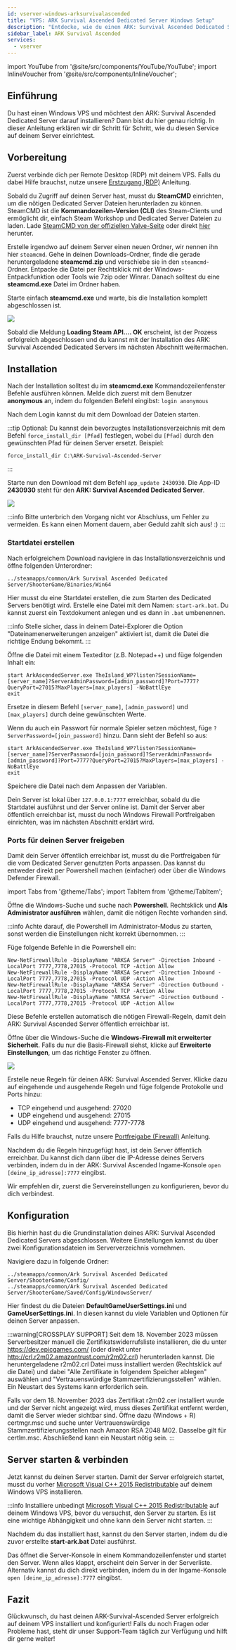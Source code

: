```yaml
---
id: vserver-windows-arksurvivalascended
title: "VPS: ARK Survival Ascended Dedicated Server Windows Setup"
description: "Entdecke, wie du einen ARK: Survival Ascended Dedicated Server auf einem Windows VPS für flüssiges Gameplay und volle Serverkontrolle einrichtest → Jetzt mehr erfahren"
sidebar_label: ARK Survival Ascended
services:
  - vserver
---
```


import YouTube from '@site/src/components/YouTube/YouTube';
import InlineVoucher from '@site/src/components/InlineVoucher';

## Einführung
Du hast einen Windows VPS und möchtest den ARK: Survival Ascended Dedicated Server darauf installieren? Dann bist du hier genau richtig. In dieser Anleitung erklären wir dir Schritt für Schritt, wie du diesen Service auf deinem Server einrichtest.
<YouTube videoId="NvaXYjLSCn8" imageSrc="https://screensaver01.zap-hosting.com/index.php/s/Sa76nDiSmQKx7x2/preview" title="ARK: Survival Ascended Dedicated Server Setup auf Windows VPS" description="Du verstehst besser, wenn du Dinge in Aktion siehst? Kein Problem! Schau dir unser Video an, das alles für dich erklärt. Egal ob du es eilig hast oder einfach lieber auf unterhaltsame Weise lernst!"/>
<InlineVoucher />

## Vorbereitung

Zuerst verbinde dich per Remote Desktop (RDP) mit deinem VPS. Falls du dabei Hilfe brauchst, nutze unsere [Erstzugang (RDP)](vserver-windows-userdp.md) Anleitung.

Sobald du Zugriff auf deinen Server hast, musst du **SteamCMD** einrichten, um die nötigen Dedicated Server Dateien herunterladen zu können. SteamCMD ist die **Kommandozeilen-Version (CLI)** des Steam-Clients und ermöglicht dir, einfach Steam Workshop und Dedicated Server Dateien zu laden. Lade [SteamCMD von der offiziellen Valve-Seite](https://developer.valvesoftware.com/wiki/SteamCMD) oder direkt [hier](https://steamcdn-a.akamaihd.net/client/installer/steamcmd.zip) herunter.

Erstelle irgendwo auf deinem Server einen neuen Ordner, wir nennen ihn hier `steamcmd`. Gehe in deinen Downloads-Ordner, finde die gerade heruntergeladene **steamcmd.zip** und verschiebe sie in den `steamcmd`-Ordner. Entpacke die Datei per Rechtsklick mit der Windows-Entpackfunktion oder Tools wie 7zip oder Winrar. Danach solltest du eine **steamcmd.exe** Datei im Ordner haben.

Starte einfach **steamcmd.exe** und warte, bis die Installation komplett abgeschlossen ist.

![](https://github.com/zaphosting/docs/assets/42719082/ffb8e8a1-26e3-4d16-9baf-938e17ec1613)

Sobald die Meldung **Loading Steam API.... OK** erscheint, ist der Prozess erfolgreich abgeschlossen und du kannst mit der Installation des ARK: Survival Ascended Dedicated Servers im nächsten Abschnitt weitermachen.

## Installation

Nach der Installation solltest du im **steamcmd.exe** Kommandozeilenfenster Befehle ausführen können. Melde dich zuerst mit dem Benutzer **anonymous** an, indem du folgenden Befehl eingibst: `login anonymous`

Nach dem Login kannst du mit dem Download der Dateien starten.

:::tip
Optional: Du kannst dein bevorzugtes Installationsverzeichnis mit dem Befehl `force_install_dir [Pfad]` festlegen, wobei du `[Pfad]` durch den gewünschten Pfad für deinen Server ersetzt. Beispiel:
```
force_install_dir C:\ARK-Survival-Ascended-Server
```
:::

Starte nun den Download mit dem Befehl `app_update 2430930`. Die App-ID **2430930** steht für den **ARK: Survival Ascended Dedicated Server**.

![](https://github.com/zaphosting/docs/assets/42719082/98d7c643-04be-488b-8831-86606363f98c)

:::info
Bitte unterbrich den Vorgang nicht vor Abschluss, um Fehler zu vermeiden. Es kann einen Moment dauern, aber Geduld zahlt sich aus! :)
:::

### Startdatei erstellen

Nach erfolgreichem Download navigiere in das Installationsverzeichnis und öffne folgenden Unterordner:
```
../steamapps/common/Ark Survival Ascended Dedicated Server/ShooterGame/Binaries/Win64
```

Hier musst du eine Startdatei erstellen, die zum Starten des Dedicated Servers benötigt wird. Erstelle eine Datei mit dem Namen: `start-ark.bat`. Du kannst zuerst ein Textdokument anlegen und es dann in `.bat` umbenennen.

:::info
Stelle sicher, dass in deinem Datei-Explorer die Option "Dateinamenerweiterungen anzeigen" aktiviert ist, damit die Datei die richtige Endung bekommt.
:::

Öffne die Datei mit einem Texteditor (z.B. Notepad++) und füge folgenden Inhalt ein:
```
start ArkAscendedServer.exe TheIsland_WP?listen?SessionName=[server_name]?ServerAdminPassword=[admin_password]?Port=7777?QueryPort=27015?MaxPlayers=[max_players] -NoBattlEye
exit
```

Ersetze in diesem Befehl `[server_name]`, `[admin_password]` und `[max_players]` durch deine gewünschten Werte.

Wenn du auch ein Passwort für normale Spieler setzen möchtest, füge `?ServerPassword=[join_password]` hinzu. Dann sieht der Befehl so aus:
```
start ArkAscendedServer.exe TheIsland_WP?listen?SessionName=[server_name]?ServerPassword=[join_password]?ServerAdminPassword=[admin_password]?Port=7777?QueryPort=27015?MaxPlayers=[max_players] -NoBattlEye
exit
```

Speichere die Datei nach dem Anpassen der Variablen.

Dein Server ist lokal über `127.0.0.1:7777` erreichbar, sobald du die Startdatei ausführst und der Server online ist. Damit der Server aber öffentlich erreichbar ist, musst du noch Windows Firewall Portfreigaben einrichten, was im nächsten Abschnitt erklärt wird.

### Ports für deinen Server freigeben

Damit dein Server öffentlich erreichbar ist, musst du die Portfreigaben für die vom Dedicated Server genutzten Ports anpassen. Das kannst du entweder direkt per Powershell machen (einfacher) oder über die Windows Defender Firewall.

import Tabs from '@theme/Tabs';
import TabItem from '@theme/TabItem';

<Tabs>
<TabItem value="powershell" label="Per Powershell" default>

Öffne die Windows-Suche und suche nach **Powershell**. Rechtsklick und **Als Administrator ausführen** wählen, damit die nötigen Rechte vorhanden sind.

:::info
Achte darauf, die Powershell im Administrator-Modus zu starten, sonst werden die Einstellungen nicht korrekt übernommen.
:::

Füge folgende Befehle in die Powershell ein:
```
New-NetFirewallRule -DisplayName "ARKSA Server" -Direction Inbound -LocalPort 7777,7778,27015 -Protocol TCP -Action Allow
New-NetFirewallRule -DisplayName "ARKSA Server" -Direction Inbound -LocalPort 7777,7778,27015 -Protocol UDP -Action Allow
New-NetFirewallRule -DisplayName "ARKSA Server" -Direction Outbound -LocalPort 7777,7778,27015 -Protocol TCP -Action Allow
New-NetFirewallRule -DisplayName "ARKSA Server" -Direction Outbound -LocalPort 7777,7778,27015 -Protocol UDP -Action Allow
```

Diese Befehle erstellen automatisch die nötigen Firewall-Regeln, damit dein ARK: Survival Ascended Server öffentlich erreichbar ist.

</TabItem>

<TabItem value="windefender" label="Per Windows Defender">

Öffne über die Windows-Suche die **Windows-Firewall mit erweiterter Sicherheit**. Falls du nur die Basis-Firewall siehst, klicke auf **Erweiterte Einstellungen**, um das richtige Fenster zu öffnen.

![](https://github.com/zaphosting/docs/assets/42719082/5fb9f943-7e51-4d8f-9df4-2f5ff60857d3)

Erstelle neue Regeln für deinen ARK: Survival Ascended Server. Klicke dazu auf eingehende und ausgehende Regeln und füge folgende Protokolle und Ports hinzu:
- TCP eingehend und ausgehend: 27020
- UDP eingehend und ausgehend: 27015
- UDP eingehend und ausgehend: 7777-7778

Falls du Hilfe brauchst, nutze unsere [Portfreigabe (Firewall)](vserver-windows-port.md) Anleitung.

</TabItem>
</Tabs>

Nachdem du die Regeln hinzugefügt hast, ist dein Server öffentlich erreichbar. Du kannst dich dann über die IP-Adresse deines Servers verbinden, indem du in der ARK: Survival Ascended Ingame-Konsole `open [deine_ip_adresse]:7777` eingibst.

Wir empfehlen dir, zuerst die Servereinstellungen zu konfigurieren, bevor du dich verbindest.

## Konfiguration

Bis hierhin hast du die Grundinstallation deines ARK: Survival Ascended Dedicated Servers abgeschlossen. Weitere Einstellungen kannst du über zwei Konfigurationsdateien im Serververzeichnis vornehmen.

Navigiere dazu in folgende Ordner:
```
../steamapps/common/Ark Survival Ascended Dedicated Server/ShooterGame/Config/
../steamapps/common/Ark Survival Ascended Dedicated Server/ShooterGame/Saved/Config/WindowsServer/
```

Hier findest du die Dateien **DefaultGameUserSettings.ini** und **GameUserSettings.ini**. In diesen kannst du viele Variablen und Optionen für deinen Server anpassen.

:::warning[CROSSPLAY SUPPORT]
Seit dem 18. November 2023 müssen Serverbesitzer manuell die Zertifikatswiderrufsliste installieren, die du unter https://dev.epicgames.com/ (oder direkt unter http://crl.r2m02.amazontrust.com/r2m02.crl) herunterladen kannst. Die heruntergeladene r2m02.crl Datei muss installiert werden (Rechtsklick auf die Datei) und dabei "Alle Zertifikate in folgendem Speicher ablegen" auswählen und "Vertrauenswürdige Stammzertifizierungsstellen" wählen. Ein Neustart des Systems kann erforderlich sein.

Falls vor dem 18. November 2023 das Zertifikat r2m02.cer installiert wurde und der Server nicht angezeigt wird, muss dieses Zertifikat entfernt werden, damit die Server wieder sichtbar sind. Öffne dazu (Windows + R) certmgr.msc und suche unter Vertrauenswürdige Stammzertifizierungsstellen nach Amazon RSA 2048 M02. Dasselbe gilt für certlm.msc. Abschließend kann ein Neustart nötig sein.
:::





## Server starten & verbinden

Jetzt kannst du deinen Server starten. Damit der Server erfolgreich startet, musst du vorher [Microsoft Visual C++ 2015 Redistributable](https://learn.microsoft.com/en-us/cpp/windows/latest-supported-vc-redist?view=msvc-170#visual-studio-2015-2017-2019-and-2022) auf deinem Windows VPS installieren.

:::info
Installiere unbedingt [Microsoft Visual C++ 2015 Redistributable](https://learn.microsoft.com/en-us/cpp/windows/latest-supported-vc-redist?view=msvc-170#visual-studio-2015-2017-2019-and-2022) auf deinem Windows VPS, bevor du versuchst, den Server zu starten. Es ist eine wichtige Abhängigkeit und ohne kann dein Server nicht starten.
:::

Nachdem du das installiert hast, kannst du den Server starten, indem du die zuvor erstellte **start-ark.bat** Datei ausführst.

Das öffnet die Server-Konsole in einem Kommandozeilenfenster und startet den Server. Wenn alles klappt, erscheint dein Server in der Serverliste. Alternativ kannst du dich direkt verbinden, indem du in der Ingame-Konsole `open [deine_ip_adresse]:7777` eingibst.

## Fazit

Glückwunsch, du hast deinen ARK-Survival-Ascended Server erfolgreich auf deinem VPS installiert und konfiguriert! Falls du noch Fragen oder Probleme hast, steht dir unser Support-Team täglich zur Verfügung und hilft dir gerne weiter!

<InlineVoucher />